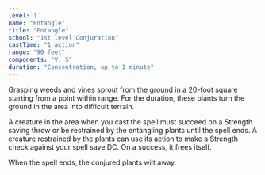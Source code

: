 ```yaml
---
level: 1
name: "Entangle"
title: "Entangle"
school: "1st level Conjuration"
castTime: "1 action"
range: "90 feet"
components: "V, S"
duration: "Concentration, up to 1 minute"
---
```


Grasping weeds and vines sprout from the ground in a 20-foot square starting from a point within range. For the duration, these plants turn the ground in the area into difficult terrain.

A creature in the area when you cast the spell must succeed on a Strength saving throw or be restrained by the entangling plants until the spell ends. A creature restrained by the plants can use its action to make a Strength check against your spell save DC. On a success, it frees itself.

When the spell ends, the conjured plants wilt away.
